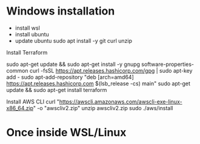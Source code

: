 # Windows installation
- install wsl
- install ubuntu
- update ubuntu
sudo apt install -y git curl unzip

Install Terraform 

sudo apt-get update && sudo apt-get install -y gnupg software-properties-common curl -fsSL https://apt.releases.hashicorp.com/gpg | sudo apt-key add - sudo apt-add-repository "deb [arch=amd64] https://apt.releases.hashicorp.com $(lsb_release -cs) main" sudo apt-get update && sudo apt-get install terraform

Install AWS CLI curl "https://awscli.amazonaws.com/awscli-exe-linux-x86_64.zip" -o "awscliv2.zip" unzip awscliv2.zip sudo ./aws/install

# Once inside WSL/Linux



